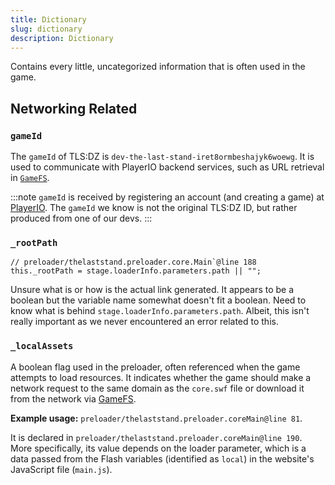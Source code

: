 ```yaml
---
title: Dictionary
slug: dictionary
description: Dictionary
---
```


Contains every little, uncategorized information that is often used in the game.

## Networking Related

### `gameId`

The `gameId` of TLS:DZ is `dev-the-last-stand-iret8ormbeshajyk6woewg`. It is used to communicate with PlayerIO backend services, such as URL retrieval in [`GameFS`](/playerio/gamefs).

:::note
`gameId` is received by registering an account (and creating a game) at [PlayerIO](playerio.com). The `gameId` we know is not the original TLS:DZ ID, but rather produced from one of our devs.
:::

### `_rootPath`

```actionscript-3
// preloader/thelaststand.preloader.core.Main`@line 188
this._rootPath = stage.loaderInfo.parameters.path || "";
```

Unsure what is or how is the actual link generated. It appears to be a boolean but the variable name somewhat doesn't fit a boolean. Need to know what is behind `stage.loaderInfo.parameters.path`. Albeit, this isn't really important as we never encountered an error related to this.

### `_localAssets`

A boolean flag used in the preloader, often referenced when the game attempts to load resources. It indicates whether the game should make a network request to the same domain as the `core.swf` file or download it from the network via [GameFS](/playerio/gamefs).

**Example usage:** `preloader/thelaststand.preloader.coreMain@line 81`.

It is declared in `preloader/thelaststand.preloader.coreMain@line 190`. More specifically, its value depends on the loader parameter, which is a data passed from the Flash variables (identified as `local`) in the website's JavaScript file (`main.js`).
